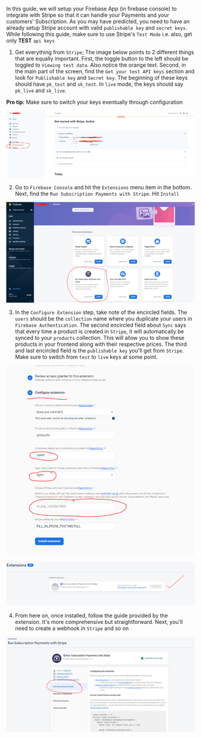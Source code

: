 In this guide, we will setup your Firebase App (in firebase console) to integrate with Stripe so that it can handle your Payments and your customers' Subscription. As you may have predicted, you need to have an already setup Stripe account with valid `publishable key` and `secret keys`. While following this guide, make sure to use Stripe's `Test Mode` i.e. also, get only **TEST** `api keys`


1. Get everything from `Stripe`; The image below points to 2 different things that are equally important. First, the toggle button to the left should be toggled to `Viewing test data`. Also notice the orange text. Second, in the main part of the screen, find the `Get your test API keys` section and look for `Publishable key` and `Secret key`. The beginning of these keys should have `pk_test` and `sk_test`. In `live` mode, the keys should say `pk_live` and `sk_live`.

**Pro tip:** Make sure to switch your keys eventually through configuration

![image.png](/.attachments/image-311ebcad-713d-4fa7-92f5-2df70e355be1.png)


2. Go to `Firebase Console` and hit the `Extensions` menu item in the bottom. Next, find the `Run Subscription Payments with Stripe`. Hit `Install`

![image.png](/.attachments/image-d5e729fd-8ce7-4378-ae97-148f4dcaf53a.png)


3. In the `Configure Extension` step, take note of the encircled fields. The `users` should be the `collection` name where you duplicate your users in `Firebase Authentication`. The second encircled field about `Sync` says that every time a product is created in `Stripe`, it will automatically be synced to your `products` collection. This will allow you to show these products in your frontend along with their respective prices. The third and last encircled field is the `publishable key` you'll get from `Stripe`. Make sure to switch from `test` to `live` keys at some point.

![image.png](/.attachments/image-c30ecf33-0871-46b6-8b4e-3a37cefeb864.png)

![image.png](/.attachments/image-06dfa95f-f267-4dd0-a886-78d1f9b395ad.png)


4. From here on, once installed, follow the guide provided by the extension. It's more comprehensive but straightforward. Next, you'll need to create a webhook in `Stripe` and so on

![image.png](/.attachments/image-9fa8be74-e901-47c4-b780-e91f16ed7b70.png)